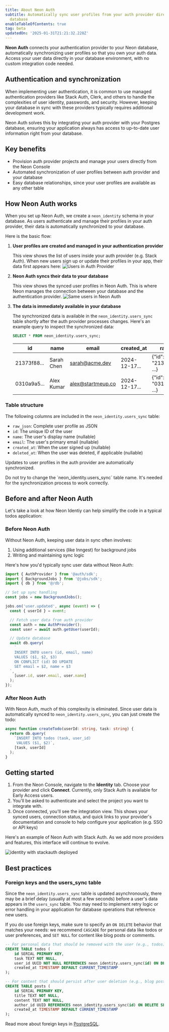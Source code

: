 ```yaml
---
title: About Neon Auth
subtitle: Automatically sync user profiles from your auth provider directly to your
  database
enableTableOfContents: true
tag: beta
updatedOn: '2025-01-31T21:21:32.228Z'
---
```


<ComingSoon />

**Neon Auth** connects your authentication provider to your Neon database, automatically synchronizing user profiles so that you own your auth data. Access your user data directly in your database environment, with no custom integration code needed.

## Authentication and synchronization

When implementing user authentication, it is common to use managed authentication providers like Stack Auth, Clerk, and others to handle the complexities of user identity, passwords, and security. However, keeping your database in sync with these providers typically requires additional development work.

Neon Auth solves this by integrating your auth provider with your Postgres database, ensuring your application always has access to up-to-date user information right from your database.

## Key benefits

- Provision auth provider projects and manage your users directly from the Neon Console
- Automated synchronization of user profiles between auth provider and your database
- Easy database relationships, since your user profiles are available as any other table

## How Neon Auth works

When you set up Neon Auth, we create a `neon_identity` schema in your database. As users authenticate and manage their profiles in your auth provider, their data is automatically synchronized to your database.

Here is the basic flow:

1. **User profiles are created and managed in your authentication provider**

   This view shows the list of users inside your auth provider (e.g. Stack Auth). When new users sign up or update their profiles in your app, their data first appears here:
   ![Users in Auth Provider](/docs/guides/stackauth_users.png)

2. **Neon Auth syncs their data to your database**

   This view shows the synced user profiles in Neon Auth. This is where Neon manages the connection between your database and the authentication provider.
   ![Same users in Neon Auth](/docs/guides/identity_users.png)

3. **The data is immediately available in your database**

   The synchronized data is available in the `neon_identity.users_sync` table shortly after the auth provider processes changes. Here's an example query to inspect the synchronized data:

   ```sql
   SELECT * FROM neon_identity.users_sync;
   ```

   | id          | name       | email             | created_at    | raw_json                      |
   | ----------- | ---------- | ----------------- | ------------- | ----------------------------- |
   | 21373f88... | Sarah Chen | sarah@acme.dev    | 2024-12-17... | \{"id": "21373f88-...", ...\} |
   | 0310a9a5... | Alex Kumar | alex@startmeup.co | 2024-12-17... | \{"id": "0310a9a5-...", ...\} |

### Table structure

The following columns are included in the `neon_identity.users_sync` table:

- `raw_json`: Complete user profile as JSON
- `id`: The unique ID of the user
- `name`: The user's display name (nullable)
- `email`: The user's primary email (nullable)
- `created_at`: When the user signed up (nullable)
- `deleted_at`: When the user was deleted, if applicable (nullable)

Updates to user profiles in the auth provider are automatically synchronized.

<Admonition type="note">
Do not try to change the `neon_identity.users_sync` table name. It's needed for the synchronization process to work correctly.
</Admonition>

## Before and after Neon Auth

Let's take a look at how Neon Identiy can help simplify the code in a typical todos application:

### Before Neon Auth

Without Neon Auth, keeping user data in sync often involves:

1. Using additional services (like Inngest) for background jobs
2. Writing and maintaining sync logic

Here's how you'd typically sync user data without Neon Auth:

```typescript
import { AuthProvider } from '@auth/sdk';
import { BackgroundJobs } from '@jobs/sdk';
import { db } from '@/db';

// Set up sync handling
const jobs = new BackgroundJobs();

jobs.on('user.updated', async (event) => {
  const { userId } = event;

  // Fetch user data from auth provider
  const auth = new AuthProvider();
  const user = await auth.getUser(userId);

  // Update database
  await db.query(
    `
    INSERT INTO users (id, email, name)
    VALUES ($1, $2, $3)
    ON CONFLICT (id) DO UPDATE 
    SET email = $2, name = $3
  `,
    [user.id, user.email, user.name]
  );
});
```

### After Neon Auth

With Neon Auth, much of this complexity is eliminated. Since user data is automatically synced to `neon_identity.users_sync`, you can just create the todo:

```typescript
async function createTodo(userId: string, task: string) {
  return db.query(
    `INSERT INTO todos (task, user_id) 
     VALUES ($1, $2)`,
    [task, userId]
  );
}
```

## Getting started

1. From the Neon Console, navigate to the **Identity** tab. Choose your provider and click **Connect**. Currently, only Stack Auth is available for Early Access users.
1. You'll be asked to authenticate and select the project you want to integrate with.
1. Once connected, you'll see the integration view. This shows your synced users, connection status, and quick links to your provider's documentation and console to help configure your application (e.g. SSO or API keys)

Here's an example of Neon Auth with Stack Auth. As we add more providers and features, this interface will continue to evolve.

![identity with stackauth deployed](/docs/guides/identity_stackauth.png)

## Best practices

### Foreign keys and the users_sync table

Since the `neon_identity.users_sync` table is updated asynchronously, there may be a brief delay (usually at most a few seconds) before a user's data appears in the `users_sync` table. You may need to implement retry logic or error handling in your application for database operations that reference new users.

If you do use foreign keys, make sure to specify an `ON DELETE` behavior that matches your needs: we recommend `CASCADE` for personal data like todos or user preferences, and `SET NULL` for content like blog posts or comments.

```sql
-- For personal data that should be removed with the user (e.g., todos)
CREATE TABLE todos (
    id SERIAL PRIMARY KEY,
    task TEXT NOT NULL,
    user_id UUID NOT NULL REFERENCES neon_identity.users_sync(id) ON DELETE CASCADE,
    created_at TIMESTAMP DEFAULT CURRENT_TIMESTAMP
);

-- For content that should persist after user deletion (e.g., blog posts)
CREATE TABLE posts (
    id SERIAL PRIMARY KEY,
    title TEXT NOT NULL,
    content TEXT NOT NULL,
    author_id UUID REFERENCES neon_identity.users_sync(id) ON DELETE SET NULL,
    created_at TIMESTAMP DEFAULT CURRENT_TIMESTAMP
);
```

Read more about foreign keys in [PostgreSQL](https://www.postgresql.org/docs/current/ddl-constraints.html#DDL-CONSTRAINTS-FK).
